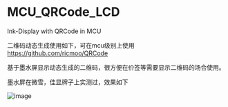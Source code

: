 # MCU_QRCode_LCD
 Ink-Display with QRCode in MCU
 
 二维码动态生成使用如下，可在mcu级别上使用
 https://github.com/ricmoo/QRCode
 
 基于墨水屏显示动态生成的二维码，很方便在价签等需要显示二维码的场合使用。
 
 墨水屏在微雪，佳显牌子上实测过，效果如下
 
 ![image](https://user-images.githubusercontent.com/30143031/181154823-2a2b3246-f8dc-4f9f-9186-b0722acf077a.png)

 
